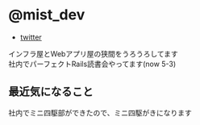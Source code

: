# @mist_dev

- [twitter](https://twitter.com/mist_dev)

インフラ屋とWebアプリ屋の狭間をうろうろしてます<br>
社内でパーフェクトRails読書会やってます(now 5-3)

## 最近気になること

社内でミニ四駆部ができたので、ミニ四駆がきになります

